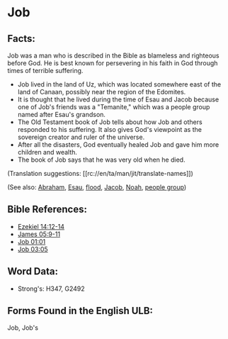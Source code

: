 # Job

## Facts:

Job was a man who is described in the Bible as blameless and righteous before God. He is best known for persevering in his faith in God through times of terrible suffering.

* Job lived in the land of Uz, which was located somewhere east of the land of Canaan, possibly near the region of the Edomites.
* It is thought that he lived during the time of Esau and Jacob because one of Job's friends was a "Temanite," which was a people group named after Esau's grandson.
* The Old Testament book of Job tells about how Job and others responded to his suffering. It also gives God's viewpoint as the sovereign creator and ruler of the universe.
* After all the disasters, God eventually healed Job and gave him more children and wealth.
* The book of Job says that he was very old when he died.

(Translation suggestions: [[rc://en/ta/man/jit/translate-names]])

(See also: [Abraham](../names/abraham.md), [Esau](../names/esau.md), [flood](../other/flood.md), [Jacob](../names/jacob.md), [Noah](../names/noah.md), [people group](../other/peoplegroup.md))

## Bible References:

* [Ezekiel 14:12-14](rc://en/tn/help/ezk/14/12)
* [James 05:9-11](rc://en/tn/help/jas/05/09)
* [Job 01:01](rc://en/tn/help/job/01/01)
* [Job 03:05](rc://en/tn/help/job/03/05)

## Word Data:

* Strong's: H347, G2492

## Forms Found in the English ULB:

Job, Job's
